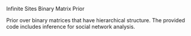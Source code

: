 Infinite Sites Binary Matrix Prior

Prior over binary matrices that have hierarchical structure.  The provided code includes inference for social network analysis.
